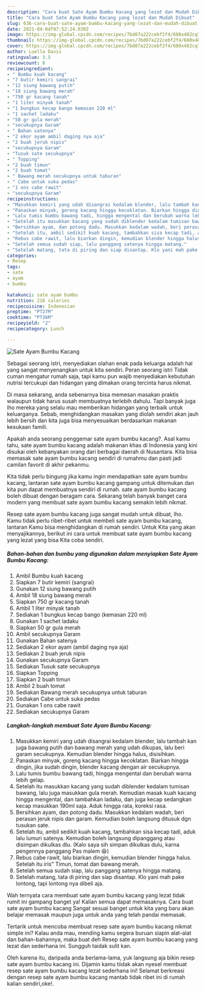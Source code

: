 ```yaml
---
description: "Cara buat Sate Ayam Bumbu Kacang yang lezat dan Mudah Dibuat"
title: "Cara buat Sate Ayam Bumbu Kacang yang lezat dan Mudah Dibuat"
slug: 636-cara-buat-sate-ayam-bumbu-kacang-yang-lezat-dan-mudah-dibuat
date: 2021-04-04T07:52:24.030Z
image: https://img-global.cpcdn.com/recipes/7bd07a222cebf2f4/680x482cq70/sate-ayam-bumbu-kacang-foto-resep-utama.jpg
thumbnail: https://img-global.cpcdn.com/recipes/7bd07a222cebf2f4/680x482cq70/sate-ayam-bumbu-kacang-foto-resep-utama.jpg
cover: https://img-global.cpcdn.com/recipes/7bd07a222cebf2f4/680x482cq70/sate-ayam-bumbu-kacang-foto-resep-utama.jpg
author: Luella Davis
ratingvalue: 3.5
reviewcount: 8
recipeingredient:
- " Bumbu kuah kacang"
- "7 butir kemiri sangrai"
- "12 siung bawang putih"
- "18 siung bawang merah"
- "750 gr kacang tanah"
- "1 liter minyak tanah"
- "1 bungkus kecap bango kemasan 220 ml"
- "1 sachet ladaku"
- "50 gr gula merah"
- "secukupnya Garam"
- " Bahan satenya"
- "2 ekor ayam ambil daging nya aja"
- "2 buah jeruk nipis"
- "secukupnya Garam"
- "Tusuk sate secukupnya"
- " Topping"
- "2 buah timun"
- "2 buah tomat"
- " Bawang merah secukupnya untuk taburan"
- " Cabe untuk suka pedas"
- "1 ons cabe rawit"
- "secukupnya Garam"
recipeinstructions:
- "Masukkan kemiri yang udah disangrai kedalam blender, lalu tambah kan juga bawang putih dan bawang merah yang udah dikupas, lalu beri garam secukupnya. Kemudian blender hingga halus, disisihkan."
- "Panaskan minyak, goreng kacang hingga kecoklatan. Biarkan hingga dingin, jika sudah dingin, blender kacang dengan air secukupnya."
- "Lalu tumis bumbu bawang tadi, hingga mengental dan berubah warna lebih gelap."
- "Setelah itu masukkan kacang yang sudah diblender kedalam tumisan bawang, lalu juga masukkan gula merah. Kemudian masak kuah kacang hingga mengental, dan tambahkan ladaku, dan juga kecap sedangkan kecap masukkan 190ml saja. Aduk hingga rata, koreksi rasa."
- "Bersihkan ayam, dan potong dadu. Masukkan kedalam wadah, beri perasan jeruk nipis dan garam. Kemudian boleh langsung ditusuk dgn tusukan sate."
- "Setelah itu, ambil sedikit kuah kacang, tambahkan sisa kecap tadi, aduk lalu lumuri satenya. Kemudian boleh langsung dipanggang atau disimpan dikulkas dlu. (Kalo saya sih simpan dikulkas dulu, karna pengennya panggang Pas malem 😆)"
- "Rebus cabe rawit, lalu biarkan dingin, kemudian blender hingga halus. Setelah itu iris&#34; Timun, tomat dan bawang merah."
- "Setelah semua sudah siap, lalu panggang satenya hingga matang."
- "Setelah matang, tata di piring dan siap disantap. Klo yani mah pake lontong, tapi lontong nya dibeli aja."
categories:
- Resep
tags:
- sate
- ayam
- bumbu

katakunci: sate ayam bumbu 
nutrition: 216 calories
recipecuisine: Indonesian
preptime: "PT27M"
cooktime: "PT36M"
recipeyield: "2"
recipecategory: Lunch

---
```



![Sate Ayam Bumbu Kacang](https://img-global.cpcdn.com/recipes/7bd07a222cebf2f4/680x482cq70/sate-ayam-bumbu-kacang-foto-resep-utama.jpg)

Sebagai seorang istri, menyediakan olahan enak pada keluarga adalah hal yang sangat menyenangkan untuk kita sendiri. Peran seorang istri Tidak cuman mengatur rumah saja, tapi kamu pun wajib menyediakan kebutuhan nutrisi tercukupi dan hidangan yang dimakan orang tercinta harus nikmat.

Di masa  sekarang, anda sebenarnya bisa memesan masakan praktis walaupun tidak harus susah membuatnya terlebih dahulu. Tapi banyak juga lho mereka yang selalu mau memberikan hidangan yang terbaik untuk keluarganya. Sebab, menghidangkan masakan yang diolah sendiri akan jauh lebih bersih dan kita juga bisa menyesuaikan berdasarkan makanan kesukaan famili. 



Apakah anda seorang penggemar sate ayam bumbu kacang?. Asal kamu tahu, sate ayam bumbu kacang adalah makanan khas di Indonesia yang kini disukai oleh kebanyakan orang dari berbagai daerah di Nusantara. Kita bisa memasak sate ayam bumbu kacang sendiri di rumahmu dan pasti jadi camilan favorit di akhir pekanmu.

Kita tidak perlu bingung jika kamu ingin mendapatkan sate ayam bumbu kacang, lantaran sate ayam bumbu kacang gampang untuk ditemukan dan kita pun dapat membuatnya sendiri di rumah. sate ayam bumbu kacang boleh dibuat dengan beragam cara. Sekarang telah banyak banget cara modern yang membuat sate ayam bumbu kacang semakin lebih nikmat.

Resep sate ayam bumbu kacang juga sangat mudah untuk dibuat, lho. Kamu tidak perlu ribet-ribet untuk membeli sate ayam bumbu kacang, lantaran Kamu bisa menghidangkan di rumah sendiri. Untuk Kita yang akan menyajikannya, berikut ini cara untuk membuat sate ayam bumbu kacang yang lezat yang bisa Kita coba sendiri.

<!--inarticleads1-->

##### Bahan-bahan dan bumbu yang digunakan dalam menyiapkan Sate Ayam Bumbu Kacang:

1. Ambil  Bumbu kuah kacang
1. Siapkan 7 butir kemiri (sangrai)
1. Gunakan 12 siung bawang putih
1. Ambil 18 siung bawang merah
1. Siapkan 750 gr kacang tanah
1. Ambil 1 liter minyak tanah
1. Sediakan 1 bungkus kecap bango (kemasan 220 ml)
1. Gunakan 1 sachet ladaku
1. Siapkan 50 gr gula merah
1. Ambil secukupnya Garam
1. Gunakan  Bahan satenya
1. Sediakan 2 ekor ayam (ambil daging nya aja)
1. Sediakan 2 buah jeruk nipis
1. Gunakan secukupnya Garam
1. Sediakan Tusuk sate secukupnya
1. Siapkan  Topping
1. Siapkan 2 buah timun
1. Ambil 2 buah tomat
1. Sediakan  Bawang merah secukupnya untuk taburan
1. Sediakan  Cabe untuk suka pedas
1. Gunakan 1 ons cabe rawit
1. Sediakan secukupnya Garam




<!--inarticleads2-->

##### Langkah-langkah membuat Sate Ayam Bumbu Kacang:

1. Masukkan kemiri yang udah disangrai kedalam blender, lalu tambah kan juga bawang putih dan bawang merah yang udah dikupas, lalu beri garam secukupnya. Kemudian blender hingga halus, disisihkan.
1. Panaskan minyak, goreng kacang hingga kecoklatan. Biarkan hingga dingin, jika sudah dingin, blender kacang dengan air secukupnya.
1. Lalu tumis bumbu bawang tadi, hingga mengental dan berubah warna lebih gelap.
1. Setelah itu masukkan kacang yang sudah diblender kedalam tumisan bawang, lalu juga masukkan gula merah. Kemudian masak kuah kacang hingga mengental, dan tambahkan ladaku, dan juga kecap sedangkan kecap masukkan 190ml saja. Aduk hingga rata, koreksi rasa.
1. Bersihkan ayam, dan potong dadu. Masukkan kedalam wadah, beri perasan jeruk nipis dan garam. Kemudian boleh langsung ditusuk dgn tusukan sate.
1. Setelah itu, ambil sedikit kuah kacang, tambahkan sisa kecap tadi, aduk lalu lumuri satenya. Kemudian boleh langsung dipanggang atau disimpan dikulkas dlu. (Kalo saya sih simpan dikulkas dulu, karna pengennya panggang Pas malem 😆)
1. Rebus cabe rawit, lalu biarkan dingin, kemudian blender hingga halus. Setelah itu iris&#34; Timun, tomat dan bawang merah.
1. Setelah semua sudah siap, lalu panggang satenya hingga matang.
1. Setelah matang, tata di piring dan siap disantap. Klo yani mah pake lontong, tapi lontong nya dibeli aja.




Wah ternyata cara membuat sate ayam bumbu kacang yang lezat tidak rumit ini gampang banget ya! Kalian semua dapat memasaknya. Cara buat sate ayam bumbu kacang Sangat sesuai banget untuk kita yang baru akan belajar memasak maupun juga untuk anda yang telah pandai memasak.

Tertarik untuk mencoba membuat resep sate ayam bumbu kacang nikmat simple ini? Kalau anda mau, mending kamu segera buruan siapin alat-alat dan bahan-bahannya, maka buat deh Resep sate ayam bumbu kacang yang lezat dan sederhana ini. Sungguh taidak sulit kan. 

Oleh karena itu, daripada anda berlama-lama, yuk langsung aja bikin resep sate ayam bumbu kacang ini. Dijamin kamu tiidak akan nyesel membuat resep sate ayam bumbu kacang lezat sederhana ini! Selamat berkreasi dengan resep sate ayam bumbu kacang mantab tidak ribet ini di rumah kalian sendiri,oke!.

